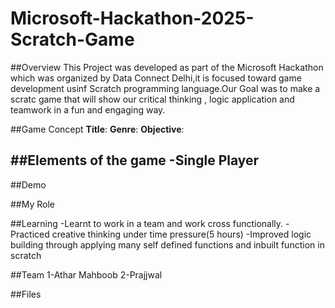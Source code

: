 # Microsoft-Hackathon-2025-Scratch-Game

##Overview
This Project was developed as part of the Microsoft Hackathon which was organized by Data Connect Delhi,it is focused toward game development usinf Scratch programming language.Our Goal was to make a scratc game that will show our critical thinking , logic application and teamwork in a fun and engaging way.

##Game Concept
**Title**:
**Genre**:
**Objective**:

##Elements of the game
-Single Player
-
##Demo

##My Role

##Learning
-Learnt to work in a team and work cross functionally.
-Practiced creative thinking under time pressure(5 hours)
-Improved logic building through applying many self defined functions and inbuilt function in scratch

##Team
1-Athar Mahboob
2-Prajjwal

##Files
